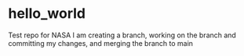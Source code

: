 # hello_world
Test repo for NASA
I am creating a branch, working on the branch and committing my changes, and merging the branch to main
